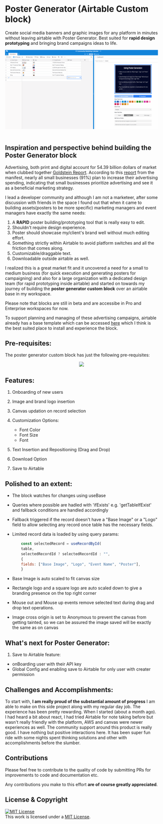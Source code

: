 # Poster Generator (Airtable Custom block)

Create social media banners and graphic images for any platform in minutes without leaving airtable with Poster Generator. Best suited for **rapid design prototyping** and bringing brand campaigns ideas to life.

<div align="center">
  <img src="./demo/full-demo.gif">&nbsp;&nbsp;
</div>

## Inspiration and perspective behind building the Poster Generator block

Advertising, both print and digital account for 54.39 billion dollars of market when clubbed together [Goldstein Report](<https://www.goldsteinresearch.com/report/india-advertising-market#:~:text=Goldstein%20Research%20analyst%20forecast%20that,period%20(2017%2D2025).>). According to this [report](https://themanifest.com/advertising/small-business-advertising-spending-2019) from the manifest, nearly all small businesses (91%) plan to increase their advertising spending, indicating that small businesses prioritize advertising and see it as a beneficial marketing strategy.

I lead a developer community and although I am not a marketeer, after some discussion with friends in the space I found out that when it came to building assets(posters to be more specific) marketing managers and event managers have exactly the same needs:

1. A **RAPID** poster building/prototyping tool that is really easy to edit.
2. Shouldn't require design experience.
3. Poster should showcase my/client's brand well without much editing effort.
4. Something strictly within Airtable to avoid platform switches and all the friction that comes along.
5. Customizable/draggable text.
6. Downloadable outside airtable as well.

I realized this is a great market fit and it uncovered a need for a small to medium business (for quick execution and generating posters for campaigning) and also for a large organization with a dedicated design team (for rapid prototyping inside airtable) and started on towards my journey of building the **poster generator custom block** over an airtable base in my workspace.

Please note that blocks are still in beta and are accessibe in Pro and Enterprise workspaces for now.

To support planning and managing of these advertising campaigns, airtable already has a base template which can be accessed [here](https://airtable.com/templates/marketing/expNoL0sYUbOogSCm/advertising-campaigns) which I think is the best suited place to install and experience the block.

## Pre-requisites:

The poster generator custom block has just the following pre-requisites:

<div align="center">
    <img src = "https://qpostgen.s3.us-east-2.amazonaws.com/onboarding.png">
</div>

## Features:

1. Onboarding of new users

2. Image and brand logo insertion

3. Canvas updation on record selection

4. Customization Options:

   - Font Color
   - Font Size
   - Font

5. Text Insertion and Repositioning (Drag and Drop)

6. Download Option

7. Save to Airtable

## Polished to an extent:

- The block watches for changes using useBase

- Queries where possible are hadled with 'ifExists' e.g. 'getTableIfExist' and fallback conditions are handled accordingly

- Fallback triggered if the record doesn't have a "Base Image" or a "Logo" field to allow selecting any record once table has the necessary fields.

- Limited record data is loaded by using query params:

  ```js
      const selectedRecord = useRecordById(
      table,
      selectedRecordId ? selectedRecordId : "",
      {
      fields: ["Base Image", "Logo", "Event Name", "Poster"],
      }
  ```

- Base Image is auto scaled to fit canvas size

- Rectangle logo and a square logo are auto scaled down to give a branding presence on the top right corner

- Mouse out and Mouse up events remove selected text during drag and drop text operations.

* Image cross origin is set to Anonymous to prevent the canvas from getting tainted, so we can be assured the image saved will be exactly the same as on canvas

## What's next for Poster Generator:

1. Save to Airtable feature:

- onBoarding user with their API key
- Global Config and enabling save to Airtable for only user with creater permission

## Challenges and Accomplishments:

To start with, **I am really proud of the substantial amount of progress** I am able to make on this side project along with my regular day job. The experience has been pretty rewarding. When I started (about a month ago). I had heard a bit about react, I had tried Airtable for note taking before but wasn't really friendly with the platform, AWS and canvas were newer experiences as well. The community support around this product is really good. I have nothing but positive interactions here. It has been super fun ride with some nights spent thinking solutions and other with accomplishments before the slumber.

## Contributions

Please feel free to contribute to the quality of code by submitting PRs for improvements to code and documentation etc.

Any contributions you make to this effort **are of course greatly appreciated**.

## License & Copyright

<a rel="license" href="https://opensource.org/licenses/MIT"><img alt="MIT License" style="border-width:0" src="https://opensource.org/files/OSIApproved.png" width="100px" height="100px" /></a><br />This work is licensed under a <a rel="license" href="https://opensource.org/licenses/MIT">MIT License</a>.
